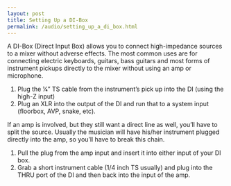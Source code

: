 ```yaml
---
layout: post
title: Setting Up a DI-Box
permalink: /audio/setting_up_a_di_box.html
---
```


A DI-Box (Direct Input Box) allows you to connect high-impedance sources to a mixer without adverse effects.
The most common uses are for connecting electric keyboards, guitars, bass guitars and most forms of instrument pickups directly to the mixer without using an amp or microphone.

1. Plug the 1⁄4” TS cable from the instrument’s pick up into the DI (using the high-Z input)
2. Plug an XLR into the output of the DI and run that to a system input (floorbox, AVP, snake, etc).

If an amp is involved, but they still want a direct line as well, you’ll have to split the source.
Usually the musician will have his/her instrument plugged directly into the amp, so you’ll have to break this chain.

1. Pull the plug from the amp input and insert it into either input of your DI box.
2. Grab a short instrument cable (1/4 inch TS usually) and plug into the THRU port of the DI and then back into the input of the amp.
